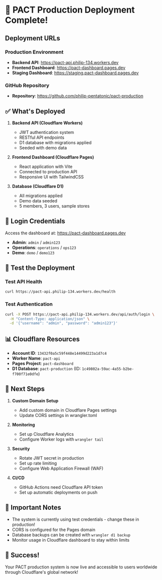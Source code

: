 # 🎉 PACT Production Deployment Complete!

## Deployment URLs

### Production Environment
- **Backend API**: https://pact-api.philip-134.workers.dev
- **Frontend Dashboard**: https://pact-dashboard.pages.dev
- **Staging Dashboard**: https://staging.pact-dashboard.pages.dev

### GitHub Repository
- **Repository**: https://github.com/philip-pentatonic/pact-production

## ✅ What's Deployed

1. **Backend API (Cloudflare Workers)**
   - JWT authentication system
   - RESTful API endpoints
   - D1 database with migrations applied
   - Seeded with demo data

2. **Frontend Dashboard (Cloudflare Pages)**
   - React application with Vite
   - Connected to production API
   - Responsive UI with TailwindCSS

3. **Database (Cloudflare D1)**
   - All migrations applied
   - Demo data seeded
   - 5 members, 3 users, sample stores

## 🔐 Login Credentials

Access the dashboard at: https://pact-dashboard.pages.dev

- **Admin**: `admin` / `admin123`
- **Operations**: `operations` / `ops123`
- **Demo**: `demo` / `demo123`

## 🧪 Test the Deployment

### Test API Health
```bash
curl https://pact-api.philip-134.workers.dev/health
```

### Test Authentication
```bash
curl -X POST https://pact-api.philip-134.workers.dev/api/auth/login \
  -H "Content-Type: application/json" \
  -d '{"username": "admin", "password": "admin123"}'
```

## 📊 Cloudflare Resources

- **Account ID**: `13432f0a5c59f448e14499d223a1d7c4`
- **Worker Name**: `pact-api`
- **Pages Project**: `pact-dashboard`
- **D1 Database**: `pact-production` (ID: `1c49802a-59ac-4a55-b2be-f700f71e0dfe`)

## 🚀 Next Steps

1. **Custom Domain Setup**
   - Add custom domain in Cloudflare Pages settings
   - Update CORS settings in wrangler.toml

2. **Monitoring**
   - Set up Cloudflare Analytics
   - Configure Worker logs with `wrangler tail`

3. **Security**
   - Rotate JWT secret in production
   - Set up rate limiting
   - Configure Web Application Firewall (WAF)

4. **CI/CD**
   - GitHub Actions need Cloudflare API token
   - Set up automatic deployments on push

## 📝 Important Notes

- The system is currently using test credentials - change these in production!
- CORS is configured for the Pages domain
- Database backups can be created with `wrangler d1 backup`
- Monitor usage in Cloudflare dashboard to stay within limits

## 🎊 Success!

Your PACT production system is now live and accessible to users worldwide through Cloudflare's global network!